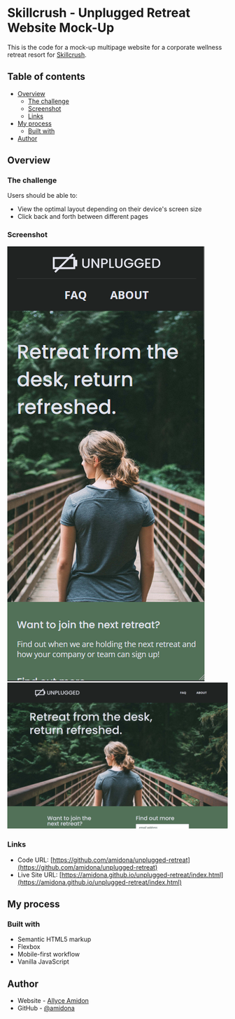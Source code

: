 # Skillcrush - Unplugged Retreat Website Mock-Up

This is the code for a mock-up multipage website for a corporate wellness retreat resort for [Skillcrush](https://skillcrush.com/).

## Table of contents

- [Overview](#overview)
  - [The challenge](#the-challenge)
  - [Screenshot](#screenshot)
  - [Links](#links)
- [My process](#my-process)
  - [Built with](#built-with)
- [Author](#author)

## Overview

### The challenge

Users should be able to:

- View the optimal layout depending on their device's screen size
- Click back and forth between different pages

### Screenshot

![mobile screenshot](./img/mobile-screenshot.png)
![desktop screenshot](./img/desktop-screenshot.png)

### Links

- Code URL: [https://github.com/amidona/unplugged-retreat](https://github.com/amidona/unplugged-retreat)
- Live Site URL: [https://amidona.github.io/unplugged-retreat/index.html](https://amidona.github.io/unplugged-retreat/index.html)

## My process

### Built with

- Semantic HTML5 markup
- Flexbox
- Mobile-first workflow
- Vanilla JavaScript

## Author

- Website - [Allyce Amidon](https://allyceamidon.com/)
- GitHub - [@amidona](https://github.com/amidona)

